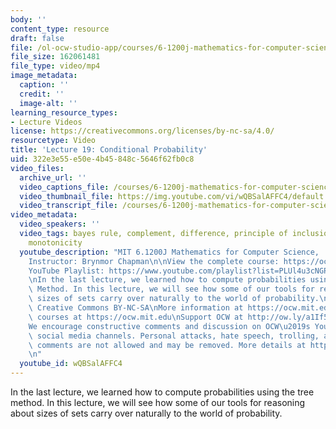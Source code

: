 ```yaml
---
body: ''
content_type: resource
draft: false
file: /ol-ocw-studio-app/courses/6-1200j-mathematics-for-computer-science-spring-2024/61200-sp24-lecture19-2024apr25_360p_16_9.mp4
file_size: 162061481
file_type: video/mp4
image_metadata:
  caption: ''
  credit: ''
  image-alt: ''
learning_resource_types:
- Lecture Videos
license: https://creativecommons.org/licenses/by-nc-sa/4.0/
resourcetype: Video
title: 'Lecture 19: Conditional Probability'
uid: 322e3e55-e50e-4b45-848c-5646f62fb0c8
video_files:
  archive_url: ''
  video_captions_file: /courses/6-1200j-mathematics-for-computer-science-spring-2024/1kzC_939dhliMGiTr1vVetjIqSk3pML99_transcript.webvtt
  video_thumbnail_file: https://img.youtube.com/vi/wQBSalAFFC4/default.jpg
  video_transcript_file: /courses/6-1200j-mathematics-for-computer-science-spring-2024/1kzC_939dhliMGiTr1vVetjIqSk3pML99_transcript.pdf
video_metadata:
  video_speakers: ''
  video_tags: bayes rule, complement, difference, principle of inclusion-exclusion,
    monotonicity
  youtube_description: "MIT 6.1200J Mathematics for Computer Science,  Spring 2024\n\
    Instructor: Brynmor Chapman\n\nView the complete course: https://ocw.mit.edu/courses/6-1200j-mathematics-for-computer-science-spring-2024/\n\
    YouTube Playlist: https://www.youtube.com/playlist?list=PLUl4u3cNGP61VNvICqk2HXJTonnKgAc9d\n\
    \nIn the last lecture, we learned how to compute probabilities using the Tree\
    \ Method. In this lecture, we will see how some of our tools for reasoning about\
    \ sizes of sets carry over naturally to the world of probability.\n\nLicense:\
    \ Creative Commons BY-NC-SA\nMore information at https://ocw.mit.edu/terms\nMore\
    \ courses at https://ocw.mit.edu\nSupport OCW at http://ow.ly/a1If50zVRlQ\n\n\
    We encourage constructive comments and discussion on OCW\u2019s YouTube and other\
    \ social media channels. Personal attacks, hate speech, trolling, and inappropriate\
    \ comments are not allowed and may be removed. More details at https://ocw.mit.edu/comments.\n\
    \n"
  youtube_id: wQBSalAFFC4
---
```

In the last lecture, we learned how to compute probabilities using the tree method. In this lecture, we will see how some of our tools for reasoning about sizes of sets carry over naturally to the world of probability.